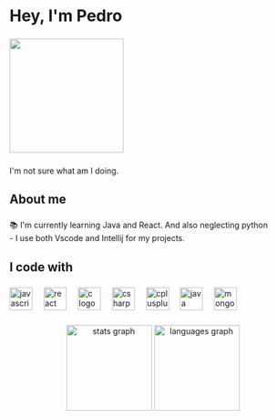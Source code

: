 <h1 align="left">Hey, I'm Pedro</h1>

###

<div align="left">
  <img height="200" src="https://i.pinimg.com/originals/40/65/42/406542bcef1cbbfa9c2daedb4ba88024.gif"  />
</div>

###

<p align="left">I'm not sure what am I doing.</p>

###

<h2 align="left">About me</h2>

###

<p align="left">📚 I'm currently learning Java and React. And also neglecting python<br>- I use both Vscode and Intellij for my projects.</p>

###

<h2 align="left">I code with</h2>

###

<div align="left">
  <img src="https://cdn.jsdelivr.net/gh/devicons/devicon/icons/javascript/javascript-original.svg" height="40" alt="javascript logo"  />
  <img width="12" />
  <img src="https://cdn.jsdelivr.net/gh/devicons/devicon/icons/react/react-original.svg" height="40" alt="react logo"  />
  <img width="12" />
  <img src="https://cdn.jsdelivr.net/gh/devicons/devicon/icons/c/c-original.svg" height="40" alt="c logo"  />
  <img width="12" />
  <img src="https://cdn.jsdelivr.net/gh/devicons/devicon/icons/csharp/csharp-original.svg" height="40" alt="csharp logo"  />
  <img width="12" />
  <img src="https://cdn.jsdelivr.net/gh/devicons/devicon/icons/cplusplus/cplusplus-original.svg" height="40" alt="cplusplus logo"  />
  <img width="12" />
  <img src="https://cdn.jsdelivr.net/gh/devicons/devicon/icons/java/java-original.svg" height="40" alt="java logo"  />
  <img width="12" />
  <img src="https://cdn.jsdelivr.net/gh/devicons/devicon/icons/mongodb/mongodb-original.svg" height="40" alt="mongodb logo"  />
  <img width="12" />
</div>

###

<div align="center">
  <img src="https://github-readme-stats.vercel.app/api?username=pedrocappelini&hide_title=false&hide_rank=false&show_icons=true&include_all_commits=true&count_private=true&disable_animations=false&theme=dark&locale=en&hide_border=false&cache_seconds=3600&order=1" height="150" alt="stats graph" />
  <img src="https://github-readme-stats.vercel.app/api/top-langs?username=pedrocappelini&locale=en&hide_title=false&layout=compact&card_width=320&langs_count=5&theme=dark&hide_border=false&cache_seconds=3600&order=2" height="150" alt="languages graph"  />
</div>

###
